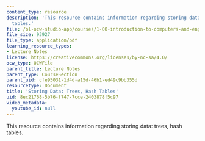 ```yaml
---
content_type: resource
description: 'This resource contains information regarding storing data: trees, hash
  tables.'
file: /ol-ocw-studio-app/courses/1-00-introduction-to-computers-and-engineering-problem-solving-spring-2012/8ec217685b76f7477cce2403878f5c97_MIT1_00S12_Lec_37.pdf
file_size: 93927
file_type: application/pdf
learning_resource_types:
- Lecture Notes
license: https://creativecommons.org/licenses/by-nc-sa/4.0/
ocw_type: OCWFile
parent_title: Lecture Notes
parent_type: CourseSection
parent_uid: cfe95031-1d4d-a15d-46b1-ed49c9bb355d
resourcetype: Document
title: 'Storing Data: Trees, Hash Tables'
uid: 8ec21768-5b76-f747-7cce-2403878f5c97
video_metadata:
  youtube_id: null
---
```

This resource contains information regarding storing data: trees, hash tables.
